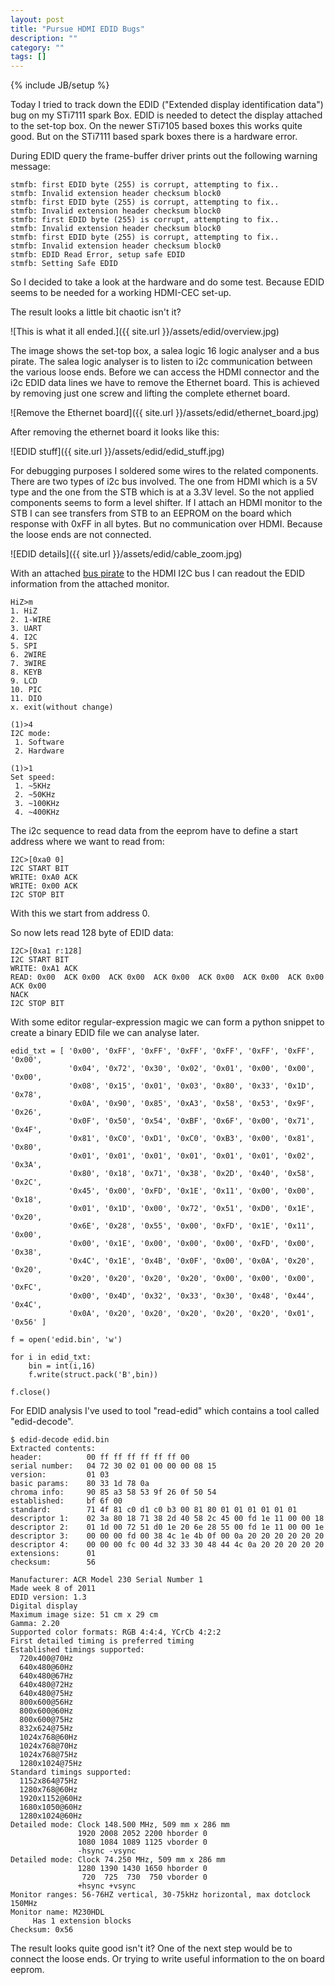```yaml
---
layout: post
title: "Pursue HDMI EDID Bugs"
description: ""
category: ""
tags: []
---
```

{% include JB/setup %}

Today I tried to track down the EDID ("Extended display identification data") bug on my STi7111 spark Box. EDID is needed to detect the display attached to the set-top box. On the newer STi7105 based boxes this works quite good. But on the STi7111 based spark boxes there is a hardware error. 

<!--more-->

During EDID query the frame-buffer driver prints out the following warning message:
    
    stmfb: first EDID byte (255) is corrupt, attempting to fix..
    stmfb: Invalid extension header checksum block0
    stmfb: first EDID byte (255) is corrupt, attempting to fix..
    stmfb: Invalid extension header checksum block0
    stmfb: first EDID byte (255) is corrupt, attempting to fix..
    stmfb: Invalid extension header checksum block0
    stmfb: first EDID byte (255) is corrupt, attempting to fix..
    stmfb: Invalid extension header checksum block0
    stmfb: EDID Read Error, setup safe EDID
    stmfb: Setting Safe EDID

So I decided to take a look at the hardware and do some test. Because EDID seems to be needed for a working HDMI-CEC set-up.

The result looks a little bit chaotic isn't it?

![This is what it all ended.]({{ site.url }}/assets/edid/overview.jpg)

The image shows the set-top box, a salea logic 16 logic analyser and a bus pirate. The salea logic analyser is to listen to i2c communication between the various loose ends. Before we can access the HDMI connector and the i2c EDID data lines we have to remove the Ethernet board. This is achieved by removing just one screw and lifting the complete ethernet board.

![Remove the Ethernet board]({{ site.url }}/assets/edid/ethernet_board.jpg)

After removing the ethernet board it looks like this:

![EDID stuff]({{ site.url }}/assets/edid/edid_stuff.jpg)

For debugging purposes I soldered some wires to the related components. There are two types of i2c bus involved. The one from HDMI which is a 5V type and the one from the STB which is at a 3.3V level. So the not applied components seems to form a level shifter. If I attach an HDMI monitor to the STB I can see transfers from STB to an EEPROM on the board which response with 0xFF in all bytes. But no communication over HDMI. Because the loose ends are not connected.

![EDID details]({{ site.url }}/assets/edid/cable_zoom.jpg)

With an attached [bus pirate](http://dangerousprototypes.com/docs/Bus_Pirate) to the HDMI I2C bus I can readout the EDID information from the attached monitor.

    HiZ>m
    1. HiZ
    2. 1-WIRE
    3. UART
    4. I2C
    5. SPI
    6. 2WIRE
    7. 3WIRE
    8. KEYB
    9. LCD
    10. PIC
    11. DIO
    x. exit(without change)
     
    (1)>4
    I2C mode:
     1. Software
     2. Hardware
     
    (1)>1
    Set speed:
     1. ~5KHz
     2. ~50KHz
     3. ~100KHz
     4. ~400KHz
     
The i2c sequence to read data from the eeprom have to define a start address where we want to read from:

    I2C>[0xa0 0]
    I2C START BIT
    WRITE: 0xA0 ACK
    WRITE: 0x00 ACK
    I2C STOP BIT

With this we start from address 0.

So now lets read 128 byte of EDID data:

    I2C>[0xa1 r:128]
    I2C START BIT
    WRITE: 0xA1 ACK
    READ: 0x00  ACK 0x00  ACK 0x00  ACK 0x00  ACK 0x00  ACK 0x00  ACK 0x00  ACK 0x00
    NACK
    I2C STOP BIT

With some editor regular-expression magic we can form a python snippet to create a binary EDID file we can analyse later.

    edid_txt = [ '0x00', '0xFF', '0xFF', '0xFF', '0xFF', '0xFF', '0xFF', '0x00', 
                 '0x04', '0x72', '0x30', '0x02', '0x01', '0x00', '0x00', '0x00', 
                 '0x08', '0x15', '0x01', '0x03', '0x80', '0x33', '0x1D', '0x78', 
                 '0x0A', '0x90', '0x85', '0xA3', '0x58', '0x53', '0x9F', '0x26', 
                 '0x0F', '0x50', '0x54', '0xBF', '0x6F', '0x00', '0x71', '0x4F', 
                 '0x81', '0xC0', '0xD1', '0xC0', '0xB3', '0x00', '0x81', '0x80', 
                 '0x01', '0x01', '0x01', '0x01', '0x01', '0x01', '0x02', '0x3A', 
                 '0x80', '0x18', '0x71', '0x38', '0x2D', '0x40', '0x58', '0x2C', 
                 '0x45', '0x00', '0xFD', '0x1E', '0x11', '0x00', '0x00', '0x18', 
                 '0x01', '0x1D', '0x00', '0x72', '0x51', '0xD0', '0x1E', '0x20', 
                 '0x6E', '0x28', '0x55', '0x00', '0xFD', '0x1E', '0x11', '0x00', 
                 '0x00', '0x1E', '0x00', '0x00', '0x00', '0xFD', '0x00', '0x38', 
                 '0x4C', '0x1E', '0x4B', '0x0F', '0x00', '0x0A', '0x20', '0x20', 
                 '0x20', '0x20', '0x20', '0x20', '0x00', '0x00', '0x00', '0xFC', 
                 '0x00', '0x4D', '0x32', '0x33', '0x30', '0x48', '0x44', '0x4C', 
                 '0x0A', '0x20', '0x20', '0x20', '0x20', '0x20', '0x01', '0x56' ]
    
    f = open('edid.bin', 'w')
    
    for i in edid_txt:
    	bin = int(i,16)
    	f.write(struct.pack('B',bin))
    
    f.close()

For EDID analysis I've used to tool "read-edid" which contains a tool called "edid-decode". 

    $ edid-decode edid.bin 
    Extracted contents:
    header:          00 ff ff ff ff ff ff 00
    serial number:   04 72 30 02 01 00 00 00 08 15
    version:         01 03
    basic params:    80 33 1d 78 0a
    chroma info:     90 85 a3 58 53 9f 26 0f 50 54
    established:     bf 6f 00
    standard:        71 4f 81 c0 d1 c0 b3 00 81 80 01 01 01 01 01 01
    descriptor 1:    02 3a 80 18 71 38 2d 40 58 2c 45 00 fd 1e 11 00 00 18
    descriptor 2:    01 1d 00 72 51 d0 1e 20 6e 28 55 00 fd 1e 11 00 00 1e
    descriptor 3:    00 00 00 fd 00 38 4c 1e 4b 0f 00 0a 20 20 20 20 20 20
    descriptor 4:    00 00 00 fc 00 4d 32 33 30 48 44 4c 0a 20 20 20 20 20
    extensions:      01
    checksum:        56
    
    Manufacturer: ACR Model 230 Serial Number 1
    Made week 8 of 2011
    EDID version: 1.3
    Digital display
    Maximum image size: 51 cm x 29 cm
    Gamma: 2.20
    Supported color formats: RGB 4:4:4, YCrCb 4:2:2
    First detailed timing is preferred timing
    Established timings supported:
      720x400@70Hz
      640x480@60Hz
      640x480@67Hz
      640x480@72Hz
      640x480@75Hz
      800x600@56Hz
      800x600@60Hz
      800x600@75Hz
      832x624@75Hz
      1024x768@60Hz
      1024x768@70Hz
      1024x768@75Hz
      1280x1024@75Hz
    Standard timings supported:
      1152x864@75Hz
      1280x768@60Hz
      1920x1152@60Hz
      1680x1050@60Hz
      1280x1024@60Hz
    Detailed mode: Clock 148.500 MHz, 509 mm x 286 mm
                   1920 2008 2052 2200 hborder 0
                   1080 1084 1089 1125 vborder 0
                   -hsync -vsync
    Detailed mode: Clock 74.250 MHz, 509 mm x 286 mm
                   1280 1390 1430 1650 hborder 0
                    720  725  730  750 vborder 0
                   +hsync +vsync
    Monitor ranges: 56-76HZ vertical, 30-75kHz horizontal, max dotclock 150MHz
    Monitor name: M230HDL
         Has 1 extension blocks
    Checksum: 0x56

The result looks quite good isn't it? One of the next step would be to connect the loose ends. Or trying to write useful information to the on board eeprom.